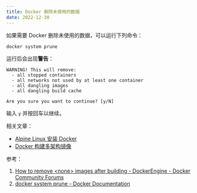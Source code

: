 ```yaml
---
title: Docker 删除未使用的数据
date: 2022-12-30
---
```


如果需要 Docker 删除未使用的数据，可以运行下列命令：

```
docker system prune
```

运行后会出现**警告**：

```
WARNING! This will remove:
  - all stopped containers
  - all networks not used by at least one container
  - all dangling images
  - all dangling build cache

Are you sure you want to continue? [y/N]
```

输入 `y` 并按回车以继续。

相关文章：

- [Alpine Linux 安装 Docker](/Alpine-add-docker)
- [Docker 构建多架构镜像](/Docker-multi-arch)

参考：

1. [How to remove &lt;none&gt; images after building - DockerEngine - Docker Community Forums](https://forums.docker.com/t/how-to-remove-none-images-after-building/7050)
2. [docker system prune - Docker Documentation](https://docs.docker.com/engine/reference/commandline/system_prune/)
